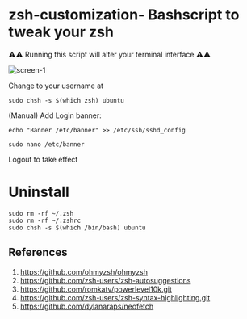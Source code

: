 # zsh-customization- Bashscript to tweak your zsh

⚠️⚠️ Running this script will alter your terminal interface ⚠️⚠️

![screen-1](https://github.com/sudocraft/zsh-customization/blob/main/screenshot.png)

Change to your username at 
```
sudo chsh -s $(which zsh) ubuntu
```

(Manual) Add Login banner:

```
echo "Banner /etc/banner" >> /etc/ssh/sshd_config
```
```
sudo nano /etc/banner
```

Logout to take effect

# Uninstall

```
sudo rm -rf ~/.zsh
sudo rm -rf ~/.zshrc
sudo chsh -s $(which /bin/bash) ubuntu
```

## References
1) https://github.com/ohmyzsh/ohmyzsh
2) https://github.com/zsh-users/zsh-autosuggestions
3) https://github.com/romkatv/powerlevel10k.git
4) https://github.com/zsh-users/zsh-syntax-highlighting.git
5) https://github.com/dylanaraps/neofetch
